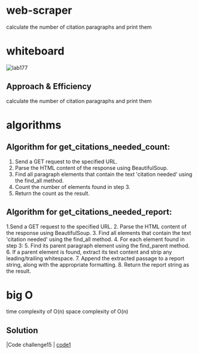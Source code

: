 # web-scraper
calculate the number of citation paragraphs and  print them
# whiteboard
![lab177](https://github.com/ahmaderaqi/web-scraper/assets/118004544/fa03fe07-b765-424b-98f2-4e3aa37e87ad)


## Approach & Efficiency
calculate the number of citation paragraphs and  print them

# algorithms
## Algorithm for get_citations_needed_count:

1. Send a GET request to the specified URL.
2. Parse the HTML content of the response using BeautifulSoup.
3. Find all paragraph elements that contain the text 'citation needed' using the find_all method.
4. Count the number of elements found in step 3.
5. Return the count as the result.


## Algorithm for get_citations_needed_report:

1.Send a GET request to the specified URL.
2. Parse the HTML content of the response using BeautifulSoup.
3. Find all elements that contain the text 'citation needed' using the find_all method.
4. For each element found in step 3:
5. Find its parent paragraph element using the find_parent method.
6. If a parent element is found, extract its text content and strip any leading/trailing whitespace.
7. Append the extracted passage to a report string, along with the appropriate formatting.
8. Return the report string as the result.

# big O
time complexity of O(n)
space complexity of O(n)

## Solution

|Code challenge15  |    [code1](./scraper.py)

